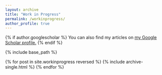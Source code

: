 ```yaml
---
layout: archive
title: "Work in Progress"
permalink: /workinprogress/
author_profile: true
---
```


{% if author.googlescholar %}
  You can also find my articles on <u><a href="{{author.googlescholar}}">my Google Scholar profile</a>.</u>
{% endif %}

{% include base_path %}

{% for post in site.workinprogress reversed %}
  {% include archive-single.html %}
{% endfor %}
